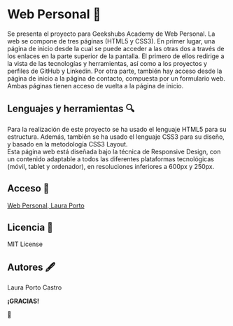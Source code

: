 
# Web Personal :rocket:

Se presenta el proyecto para Geekshubs Academy de Web Personal. La web se compone de tres páginas (HTML5 y CSS3). En primer lugar, una página de inicio desde la cual se puede acceder a las otras dos a través de los enlaces en la parte superior de la pantalla. El primero de ellos redirige a la vista de las tecnologías y herramientas, así como a los proyectos y perfiles de GitHub y Linkedin. Por otra parte, también hay acceso desde la página de inicio a la página de contacto, compuesta por un formulario web. Ambas páginas tienen acceso de vuelta a la página de inicio. 


## Lenguajes y herramientas :mag:
Para la realización de este proyecto se ha usado el lenguaje HTML5 para su estructura. Además, también se ha usado el lenguaje CSS3 para su diseño, y basado en la metodología CSS3 Layout.  
Esta página web está diseñada bajo la técnica de Responsive Design, con un contenido adaptable a todos las diferentes plataformas tecnológicas (móvil, tablet y ordenador), en resoluciones inferiores a 600px y 250px. 
 
## Acceso :dart:
[Web Personal, Laura Porto](https://lauraporto.github.io/webPersonal/)

## Licencia :page_with_curl:
MIT License

## Autores :fountain_pen:
Laura Porto Castro

**¡GRACIAS!**

:purple_heart:

